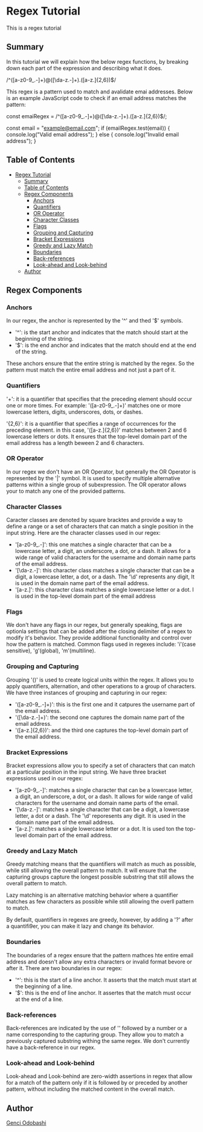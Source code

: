 # Regex Tutorial

This is a regex tutorial

## Summary

In this tutorial we will explain how the below regex functions, by breaking down each part of the expression and describing what it does.

/^([a-z0-9_\.-]+)@([\da-z\.-]+)\.([a-z\.]{2,6})$/

This regex is a pattern used to match and avalidate emai addresses. 
Below is an example JavaScript code to check if an email address matches the pattern:

const emaiRegex = /^([a-z0-9_\.-]+)@([\da-z\.-]+)\.([a-z\.]{2,6})$/;

const email = "example@email.com";
if (emailRegex.test(email)) {
    console.log("Valid email address");
} else {
    console.log("Invalid email address");
}

## Table of Contents


- [Regex Tutorial](#regex-tutorial)
  - [Summary](#summary)
  - [Table of Contents](#table-of-contents)
  - [Regex Components](#regex-components)
    - [Anchors](#anchors)
    - [Quantifiers](#quantifiers)
    - [OR Operator](#or-operator)
    - [Character Classes](#character-classes)
    - [Flags](#flags)
    - [Grouping and Capturing](#grouping-and-capturing)
    - [Bracket Expressions](#bracket-expressions)
    - [Greedy and Lazy Match](#greedy-and-lazy-match)
    - [Boundaries](#boundaries)
    - [Back-references](#back-references)
    - [Look-ahead and Look-behind](#look-ahead-and-look-behind)
  - [Author](#author)

## Regex Components

### Anchors

In our regex, the anchor is represented by the '^' and thed '$' symbols.

- '^': is the start anchor and indicates that the match should start at the beginning of the string.
- '$': is the end anchor and indicates that the match should end at the end of the string. 

These anchors ensure that the entire string is matched by the regex. So the pattern must match the entire email address and not just a part of it. 


### Quantifiers

'+': it is a quantifier that specifies that the preceding element should occur one or more times. 
For example: '([a-z0-9_\.-]+)' matches one or more lowercase letters, digits, underscores, dots, or dashes. 

'{2,6}': it is a quantifier that specifies a range of occurrences for the preceding element.
in this case, '([a-z\.]{2,6})' matches between 2 and 6 lowercase letters or dots. 
It ensures that the top-level domain part of the email address has a length beween 2 and 6 characters.


### OR Operator

In our regex we don't have an OR Operator, but generally the OR Operator is represented by the '|' symbol. 
It is used to specify multiple alternative patterns within a single group of subexpression. 
The OR operator allows your to match any one of the provided patterns.

### Character Classes

Caracter classes are denoted by square bracktes and provide a way to define a range or a set of characters that can match a single position in the input string.
Here are the character classes used in our regex:

- '[a-z0-9_\.-]': this one matches a single character that can be a lowercase letter, a digit, an underscore, a dot, or a dash.
  It allows for a wide range of valid characters for the username and domain name parts of the email address.
- '[\da-z\.-]': this character class matches a single character that can be a digit, a lowercase letter, a dot, or a dash.
  The '\d' represents any digit, It is used in the domain name part of the email address.
- '[a-z\.]': this character class matches a single lowercase letter or a dot. I is used in the top-level domain part of the email address

### Flags

We don't have any flags in our regex, but generally speaking, flags are optionla settings that can be added after the closing delimiter of a regex to modify it's behavior.
They provide additional functionality and control over how the pattern is matched. 
Common flags used in regexes include: 'i'(case sensitive), 'g'(global), 'm'(multiline).

### Grouping and Capturing

Grouping '()' is used to create logical units within the regex. It allows you to apply quantifiers, alternation, and other operations to a group of characters.
We have three instances of grouping and capturing in our regex:

- '([a-z0-9_\.-]+)': this is the first one and it catpures the username part of the email address.
- '([\da-z\.-]+)': the second one captures the domain name part of the email address.
- '([a-z\.]{2,6})': and the third one captures the top-level domain part of the email address.

### Bracket Expressions

Bracket expressions allow you to specify a set of characters that can match at a particular position in the input string.
We have three bracket expressions used in our regex:

- '[a-z0-9_\.-]': matches a single character that can be a lowercase letter, a digit, an underscore, a dot, or a dash. 
  It allows for  wide range of valid characters for the username and domain name parts of the email.
- '[\da-z\.-]': matches a single character that can be a digit, a lowercase letter, a dot or a dash.
  The '\d' reporesents any digit. It is used in the domain name part of the email address.
- '[a-z\.]': matches a single lowercase letter or a dot. It is used ton the top-level domain part of the email address.

### Greedy and Lazy Match

Greedy matching means that the quantifiers will match as much as possible, while still allowing the overall pattern to match.
It will ensure that the capturing groups capture the longest possible substring that still allows the overall pattern to match.

Lazy matching is an alternative matching behavior where a quantifier matches as few characters as possible while still allowing the overll pattern to match.

By default, quantifiers in regexes are greedy, however, by adding a '?' after a quantifi9er, you can make it lazy and change its behavior.

### Boundaries

The boundaries of a regex ensure that the pattern mathces hte entire email address and doesn't allow any extra characters or invalid format bevore or after it.
There are two boundaries in our regex:

- '^': this is the start of a line anchor. It asserts that the match must start at the beginning of a line.
- '$': this is the end of line anchor. It assertes that the match must occur at the end of a line.

### Back-references

Back-references are indicated by the use of '\' followed by a number or a name corresponding to the capturing group.
They allow you to match a previously captured substring withing the same regex.
We don't currently have a back-reference in our regex.

### Look-ahead and Look-behind

Look-ahead and Look-behind are zero-width assertions in regex that allow for a match of the pattern only if it is followed by or preceded by another pattern,
without including the matched content in the overall match. 

## Author

[Genci Odobashi](https://github.com/odobashigenci)
